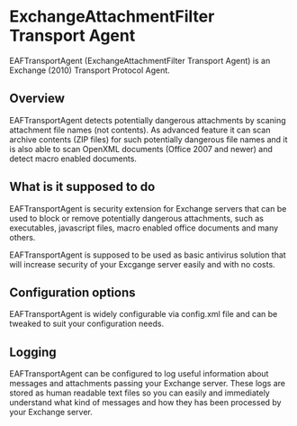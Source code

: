 # ExchangeAttachmentFilter Transport Agent

EAFTransportAgent (ExchangeAttachmentFilter Transport Agent) is an Exchange (2010)
Transport Protocol Agent.

## Overview
EAFTransportAgent detects potentially dangerous attachments by scaning attachment file names (not contents).
As advanced feature it can scan archive contents (ZIP files) for such potentially dangerous file names 
and it is also able to scan OpenXML documents (Office 2007 and newer) and detect macro enabled documents.

## What is it supposed to do
EAFTransportAgent is security extension for Exchange servers that can be used to block or remove 
potentially dangerous attachments, such as executables, javascript files, macro enabled office 
documents and many others. 

EAFTransportAgent is supposed to be used as basic antivirus solution that will increase security of your 
Excgange server easily and with no costs.

## Configuration options
EAFTransportAgent is widely configurable via config.xml file and can be tweaked to suit your configuration
needs. 

## Logging
EAFTransportAgent can be configured to log useful information about messages and attachments passing 
your Exchange server. These logs are stored as human readable text files so you can easily and immediately 
understand what kind of messages and how they has been processed by your Exchange server.